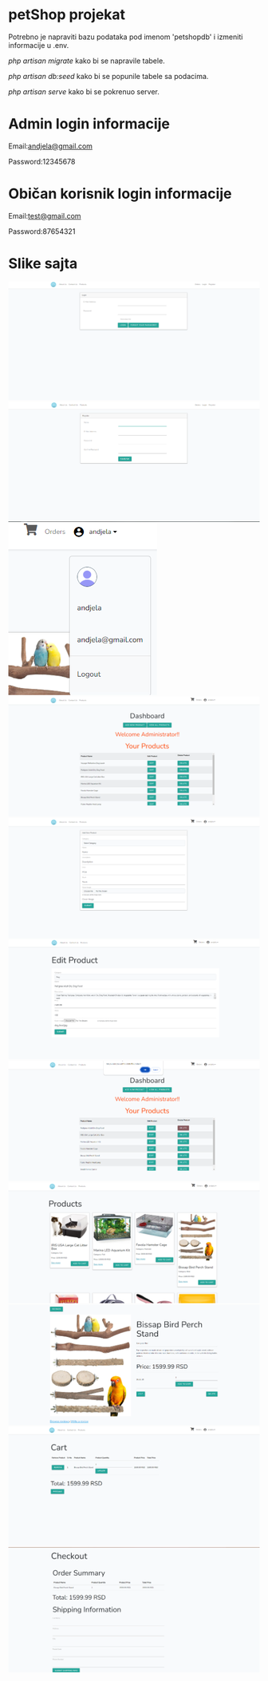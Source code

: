 # petShop projekat

Potrebno je napraviti bazu podataka pod imenom 'petshopdb' i izmeniti informacije u .env. 

*php artisan migrate* kako bi se napravile tabele.

*php artisan db:seed* kako bi se popunile tabele sa podacima.

*php artisan serve* kako bi se pokrenuo server.

# Admin login informacije
Email:andjela@gmail.com

Password:12345678

# Običan korisnik login informacije
Email:test@gmail.com

Password:87654321

# Slike sajta
![Login](screenshots/login.png)
![Register](screenshots/register.png)
![Logout](screenshots/logout.png)
![Admin Home](screenshots/admin%20home.png)
![Add Product](screenshots/add%20product.png)
![Edit Product](screenshots/edit%20product.png)
![Delete Product](screenshots/delete%20product.png)
![Products](screenshots/products.png)
![Product Show](screenshots/product%20show.png)
![Cart](screenshots/cart.png)
![Checkout](screenshots/checkout.png)

